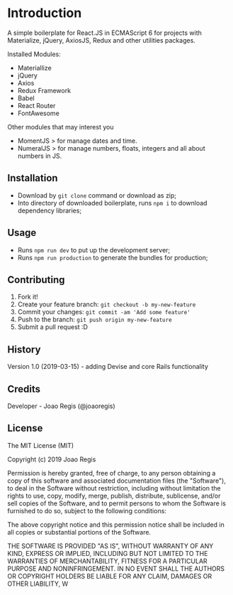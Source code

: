 # Introduction
 
A simple boilerplate for React.JS in ECMAScript 6 for projects with Materialize, jQuery, AxiosJS, Redux and other utilities packages.

Installed Modules:  
- Materiallize  
- jQuery
- Axios
- Redux Framework
- Babel
- React Router
- FontAwesome

Other modules that may interest you
- MomentJS > for manage dates and time.
- NumeralJS > for manage numbers, floats, integers and all about numbers in JS.
 
## Installation
 
- Download by `git clone` command or download as zip;
- Into directory of downloaded boilerplate, runs `npm i` to download dependency libraries;
 
## Usage
 
 - Runs `npm run dev` to put up the development server;
 - Runs `npm run production` to generate the bundles for production;
 
## Contributing
 
1. Fork it!
2. Create your feature branch: `git checkout -b my-new-feature`
3. Commit your changes: `git commit -am 'Add some feature'`
4. Push to the branch: `git push origin my-new-feature`
5. Submit a pull request :D
 
## History
 
Version 1.0 (2019-03-15) - adding Devise and core Rails functionality
 
## Credits
 
Developer - Joao Regis (@joaoregis)
 
## License
 
The MIT License (MIT)

Copyright (c) 2019 Joao Regis

Permission is hereby granted, free of charge, to any person obtaining a copy of this software and associated documentation files (the "Software"), to deal in the Software without restriction, including without limitation the rights to use, copy, modify, merge, publish, distribute, sublicense, and/or sell copies of the Software, and to permit persons to whom the Software is furnished to do so, subject to the following conditions:

The above copyright notice and this permission notice shall be included in all copies or substantial portions of the Software.

THE SOFTWARE IS PROVIDED "AS IS", WITHOUT WARRANTY OF ANY KIND, EXPRESS OR IMPLIED, INCLUDING BUT NOT LIMITED TO THE WARRANTIES OF MERCHANTABILITY, FITNESS FOR A PARTICULAR PURPOSE AND NONINFRINGEMENT. IN NO EVENT SHALL THE AUTHORS OR COPYRIGHT HOLDERS BE LIABLE FOR ANY CLAIM, DAMAGES OR OTHER LIABILITY, W
